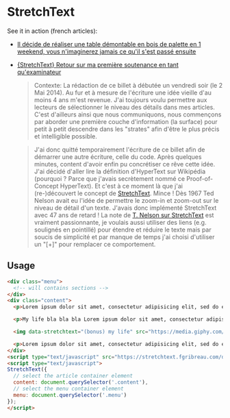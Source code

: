 StretchText
===========

See it in action (french articles):

- [Il décide de réaliser une table démontable en bois de palette en 1 weekend, vous n'imaginerez jamais ce qu'il s'est passé ensuite](http://blog.fgribreau.com/2017/08/il-decide-de-realiser-une-table-a-manger-en-bois-de-palette-en-un-weekend.html)
- [{StretchText} Retour sur ma première soutenance en tant qu'examinateur](http://blog.fgribreau.com/2014/05/fr-stretchtext-retour-sur-ma-premiere.html)

   > Contexte: La rédaction de ce billet à débutée un vendredi soir (le 2 Mai 2014). Au fur et à mesure de l'écriture une idée vieille d'au moins 4 ans m'est revenue. J'ai toujours voulu permettre aux lecteurs de sélectionner le niveau des détails dans mes articles. C'est d'ailleurs ainsi que nous communiquons, nous commençons par aborder une première couche d'information (la surface) pour petit à petit descendre dans les "strates" afin d'être le plus précis et intelligible possible.

   > J'ai donc quitté temporairement l'écriture de ce billet afin de démarrer une autre écriture, celle du code. Après quelques minutes, content d'avoir enfin pu concrétiser ce rêve cette idée. J'ai décidé d'aller lire la définition d'HyperText sur Wikipédia (pourquoi ? Parce que j'avais secrètement nommé ce Proof-of-Concept HyperText). Et c'est à ce moment là que j'ai (re-)découvert le concept de [StretchText](http://en.wikipedia.org/wiki/StretchText). Mince ! Dès 1967 Ted Nelson avait eu l'idée de permettre le zoom-in et zoom-out sur le niveau de détail d'un texte. J'avais donc implémenté StretchText avec 47 ans de retard ! La note de [T. Nelson sur StretchText](http://xanadu.com/XUarchive/htn8.tif) est vraiment passionnante, je voulais aussi utiliser des liens (e.g. soulignés en pointillé) pour étendre et réduire le texte mais par soucis de simplicité et par manque de temps j'ai choisi d'utiliser un "[+]" pour remplacer ce comportement.

## Usage

```html
<div class="menu">
  <!-- will contains sections -->
</div>
<div class="content">
  <p>Lorem ipsum dolor sit amet, consectetur adipisicing elit, sed do eiusmod tempor incididunt ut labore et dolore magna aliqua. Ut enim ad minim veniam<p data-stretchtext="(bonus) my life">, quis nostrud exercitation,</span> ullamco laboris nisi ut aliquip ex ea commodo consequat.<span data-stretchtext="(bonus) Plop"> Duis aute irure dolor in reprehenderit in voluptate velit esse cillum dolore eu fugiat nulla pariatur.</span> Excepteur sint occaecat cupidatat non proident, sunt in culpa qui officia deserunt mollit anim id est laborum.</p>

  <p>My life bla bla bla Lorem ipsum dolor sit amet, consectetur adipisicing elit, sed do eiusmod tempor incididunt ut labore et dolore magna aliqua. Ut enim ad minim veniam, quis nostrud exercitation ullamco laboris nisi ut aliquip ex ea commodo consequat. Duis aute irure dolor in reprehenderit in voluptate velit esse cillum dolore eu fugiat nulla pariatur. Excepteur sint occaecat cupidatat non proident, sunt in culpa qui officia deserunt mollit anim id est laborum.</p>

  <img data-stretchtext="(bonus) my life" src="https://media.giphy.com/media/48FhEMYGWji8/giphy.gif"/>

  <p>Lorem ipsum dolor sit amet, consectetur adipisicing elit, sed do eiusmod tempor incididunt ut labore et dolore magna aliqua. Ut enim ad minim veniam<p data-stretchtext="(bonus) my life">, quis nostrud exercitation,</span> ullamco laboris nisi ut aliquip ex ea commodo consequat.<span data-stretchtext="(bonus) Plop"> Duis aute irure dolor in reprehenderit in voluptate velit esse cillum dolore eu fugiat nulla pariatur.</span> Excepteur sint occaecat cupidatat non proident, sunt in culpa qui officia deserunt mollit anim id est laborum.</p>
</div>
<script type="text/javascript" src="https://stretchtext.fgribreau.com/dist/stretchtext.js"></script>
<script type="text/javascript">
StretchText({
  // select the article container element
  content: document.querySelector('.content'),
  // select the menu container element
  menu: document.querySelector('.menu')
});
</script>
```
